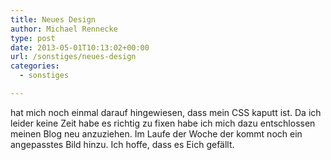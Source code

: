 ```yaml
---
title: Neues Design
author: Michael Rennecke
type: post
date: 2013-05-01T10:13:02+00:00
url: /sonstiges/neues-design
categories:
  - sonstiges

---
```

[][1] hat mich noch einmal darauf hingewiesen, dass mein CSS kaputt ist. Da ich leider keine Zeit habe es richtig zu fixen habe ich mich dazu entschlossen meinen Blog neu anzuziehen. Im Laufe der Woche der kommt noch ein angepasstes Bild hinzu. Ich hoffe, dass es Eich gefällt.

 [1]: http://binfalse.de/ "binfalse.de"